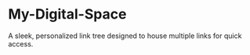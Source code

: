 # My-Digital-Space
 A sleek, personalized link tree designed to house multiple links for quick access.

